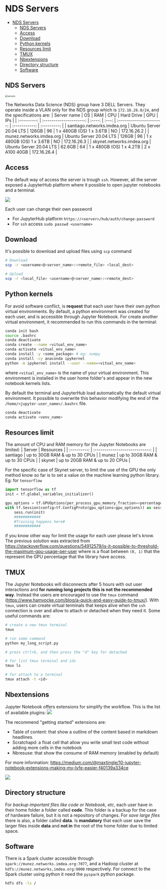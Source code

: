 # NDS Servers
- [NDS Servers](#nds-servers)
  - [NDS Servers](#nds-servers-1)
  - [Access](#access)
  - [Download](#download)
  - [Python kernels](#python-kernels)
  - [Resources limit](#resources-limit)
  - [TMUX](#tmux)
  - [Nbextensions](#nbextensions)
  - [Directory structure](#directory-structure)
  - [Software](#software)


## NDS Servers
<img src="images/servers.jpg" alt="servers" style="zoom:50%;" />

The Networks Data Science (NDS) group have 3 DELL Servers.
They operate inside a VLAN only for the NDS group which is `172.16.26.0/24`, and the specifications are:
| Server name |           OS            |  RAM   |  CPU  |        Hard Drive        |      GPU      |     IPs     |
| :---------: | :---------------------: | :----: | :---: | :----------------------: | :-----------: | :---------: |
| santiago.networks.imdea.org | Ubuntu Server 20.04 LTS | 126GB  |  96   | 1 x 480GB (OS) 1 x 3.6TB |      NO       | 172.16.26.2 |
| munez.networks.imdea.org | Ubuntu Server 20.04 LTS | 126GB  |  96   | 1 x 480GB (OS) 1 x 3.6TB |      NO       | 172.16.26.3 |
| skynet.networks.imdea.org | Ubuntu Server 20.04 LTS | 62.6GB |  64   | 1 x 480GB (OS) 1 x 4.2TB | 2 x A100 40GB | 172.16.26.4 |


## Access
The default way of access the server is trough `ssh`.
However, all the server exposed a JupyterHub platform where it possible to open jupyter notebooks and a terminal.

<img src="images/jupyterhub.png" />

Each user can change their own password
* For JupyterHub platform `https://<server>/hub/auth/change-password`
* For `ssh` access `sudo passwd <username>` 

## Download

It's possible to download and upload files using `scp` command

```bash 
# Download
scp -r <username>@<server_name>:<remote_file> <local_dest>

# Upload
scp -r <local_file> <username>@<server_name>:<remote_dest>
```

## Python kernels

For avoid software conflict, is **request** that each user have their own python virtual environments.
By default, a python environment was created for each user, and is accessible through Jupyter Notebook.
For create another virtual environment, it recommended to run this commands in the terminal:

```bash
conda init bash
source .bashrc
conda deactivate
conda create --name <vitual_env_name>
conda activate <vitual_env_name>
conda install -y <some_package> # eg: numpy
conda install -cy anaconda ipykernel
python -m ipykernel install --user --name=<vitual_env_name>
```
where `<vitual_env_name>` is the name of your virtual environment.
This environment is installed in the user home folder's and appear in the new notebook kernels lists.

By default the terminal and JupyterHub load automatically the default virtual environment.
It possible to overwrite this behavior modifying the end of the `/home/<jupyter-user_name>/.bashrc` file.

```bash
conda deactivate
conda activate <venv_name>
```

## Resources limit 

The amount of CPU and RAM memory for the Jupyter Notebooks are limited:
|   Server    |           Resources            |
| :---------: | :----------------------------: |
| santiago | up to 30GB RAM & up to 30 CPUs |
| munez | up to 30GB RAM & up to 30 CPUs |
| skynet | up to 20GB RAM & up to 20 CPUs |

For the specific case of Skynet server, to limit the use of the GPU the only method know so far is to set a value on the machine learning python library. Eg: for `tensorflow`
```python 
import tensorflow as tf
init = tf.global_variables_initializer()

gpu_options = tf.GPUOptions(per_process_gpu_memory_fraction=<percentage>)
with tf.Session(config=tf.ConfigProto(gpu_options=gpu_options)) as sess:
    sess.run(init)
    ############
    #Training happens here#
    ############
``` 
if you know other way for limit the usage for each user please let's know.
The previous solution was extracted from https://stackoverflow.com/questions/54912579/is-it-possible-to-threshold-the-maximum-gpu-usage-per-user
where <percentage> is a float between `(0, 1)` that the represent the GPU percentage that the library have access.



## TMUX
The Jupyter Notebooks will disconnects after 5 hours with out user interactions and **for running long projects this is not the recommended way**. 
Instead the users are encouraged to use the  `tmux` command (https://www.hamvocke.com/blog/a-quick-and-easy-guide-to-tmux/).
With `tmux`, users can create virtual terminals that keeps alive when the `ssh` connection is over and allow to attach or detached when they need it.
Some useful commands are:
```bash
# create a new tmux terminal
tmux

# run some command
python my_long_script.py

# press ctrl+b, and then press the "d" key for detached

# for list tmux terminal and ids
tmux ls 

# for attach to a terminal
tmux attach -t <id>
```


## Nbextensions
Jupyter Notebook offers extensions for simplify the workflow.
This is the list of available plugins:
<img src="images/Nbextensions.png" />

The recommend "getting started" extensions are:
* Table of content: that show a outline of the content based in markdown headlines. 
* Scratchapd: a float cell that allow you write small test code without adding more cells in the notebook
* Nbresuse: that show the consume of RAM memory (enabled by default)

For more information: https://medium.com/@maxtingle/10-jupyter-notebook-extensions-making-my-lyfe-easier-f40139a334ce

<img src="images/jupyterNotebook.jpeg" />

## Directory structure

For *backup important files like code or Notebook, etc*, each user have in their home folder a folder called **code**.
This folder is a backup for the case of hardware failure, but it is not a repository of changes.
For *save large files* there is also, a folder called **data**.
Is **mandatory** that each user save the larger files inside **data** and **not in** the root of the home folder due to limited space.

## Software

There is a Spark cluster accessible through `spark://munez.networks.imdea.org:7077`,
and a Hadoop cluster at `hdfs://munez.networks,imdea.org:9000` respectively.
For connect to the Spark cluster using python it need the `pyspark` python package.
```bash
hdfs dfs -ls /
```
